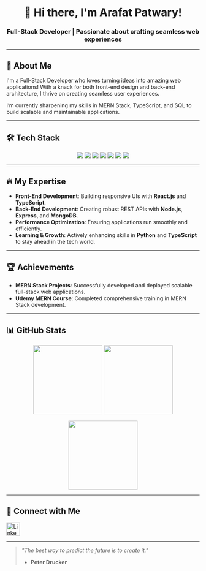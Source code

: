 <h1 align="center">👋 Hi there, I'm Arafat Patwary!</h1>
<h3 align="center">Full-Stack Developer | Passionate about crafting seamless web experiences</h3>

---

## 🌟 About Me

I'm a Full-Stack Developer who loves turning ideas into amazing web applications! With a knack for both front-end design and back-end architecture, I thrive on creating seamless user experiences.

I’m currently sharpening my skills in MERN Stack, TypeScript, and SQL to build scalable and maintainable applications.

---

## 🛠 Tech Stack

<div align="center">
  <img src="https://img.shields.io/badge/JavaScript-F7DF1E?style=for-the-badge&logo=javascript&logoColor=black" />
  <img src="https://img.shields.io/badge/TypeScript-3178C6?style=for-the-badge&logo=typescript&logoColor=white" />
  <img src="https://img.shields.io/badge/React-61DAFB?style=for-the-badge&logo=react&logoColor=black" />
  <img src="https://img.shields.io/badge/Node.js-339933?style=for-the-badge&logo=node.js&logoColor=white" />
  <img src="https://img.shields.io/badge/MongoDB-47A248?style=for-the-badge&logo=mongodb&logoColor=white" />
  <img src="https://img.shields.io/badge/PostgreSQL-336791?style=for-the-badge&logo=postgresql&logoColor=white" />
  <img src="https://img.shields.io/badge/Firebase-FFCA28?style=for-the-badge&logo=firebase&logoColor=black" />
</div>

---

## 🔥 My Expertise

- **Front-End Development**: Building responsive UIs with **React.js** and **TypeScript**.
- **Back-End Development**: Creating robust REST APIs with **Node.js**, **Express**, and **MongoDB**.
- **Performance Optimization**: Ensuring applications run smoothly and efficiently.
- **Learning & Growth**: Actively enhancing skills in **Python** and **TypeScript** to stay ahead in the tech world.

---

## 🏆 Achievements

- **MERN Stack Projects**: Successfully developed and deployed scalable full-stack web applications.
- **Udemy MERN Course**: Completed comprehensive training in MERN Stack development.

---

## 📊 GitHub Stats

<p align="center">
  <!-- GitHub Stats -->
  <img src="https://github-readme-stats-c6j8wzhfx-arafat-patwarys-projects.vercel.app/api?username=arafat-fullstackdev&show_icons=true&theme=radical&hide_border=true" height="180em" />
  
  <!-- Most Used Languages -->
  <img src="https://github-readme-stats-c6j8wzhfx-arafat-patwarys-projects.vercel.app/api/top-langs/?username=arafat-fullstackdev&layout=compact&langs_count=8&hide=html,css&theme=radical&hide_border=true" height="180em" />
</p>

<!-- Streak Stats -->
<p align="center">
  <img src="https://streak-stats.demolab.com?user=arafat-fullstackdev&theme=radical&hide_border=true" height="180em" />
</p>

---

## 📧 Connect with Me

<div align="left">
  <a href="https://www.linkedin.com/in/arafat-patwary-hg7hew087lhj/?_l=en_US" target="_blank">
    <img src="https://img.shields.io/static/v1?message=LinkedIn&logo=linkedin&label=&color=0077B5&logoColor=white&labelColor=&style=for-the-badge" height="35" alt="LinkedIn logo" />
  </a>
</div>

---

> *"The best way to predict the future is to create it."*  
> - **Peter Drucker**
